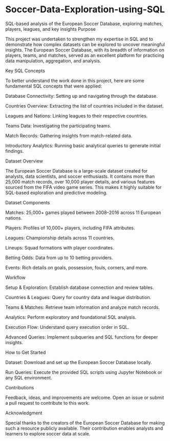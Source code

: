 # Soccer-Data-Exploration-using-SQL
SQL-based analysis of the European Soccer Database, exploring matches, players, leagues, and key insights
Purpose

This project was undertaken to strengthen my expertise in SQL and to demonstrate how complex datasets can be explored to uncover meaningful insights. The European Soccer Database, with its breadth of information on players, teams, and matches, served as an excellent platform for practicing data manipulation, aggregation, and analysis.

Key SQL Concepts

To better understand the work done in this project, here are some fundamental SQL concepts that were applied:

Database Connectivity: Setting up and navigating through the database.

Countries Overview: Extracting the list of countries included in the dataset.

Leagues and Nations: Linking leagues to their respective countries.

Teams Data: Investigating the participating teams.

Match Records: Gathering insights from match-related data.

Introductory Analytics: Running basic analytical queries to generate initial findings.

Dataset Overview

The European Soccer Database is a large-scale dataset created for analysts, data scientists, and soccer enthusiasts. It contains more than 25,000 match records, over 10,000 player details, and various features sourced from the FIFA video game series. This makes it highly suitable for SQL-based exploration and predictive modeling.

Dataset Components

Matches: 25,000+ games played between 2008–2016 across 11 European nations.

Players: Profiles of 10,000+ players, including FIFA attributes.

Leagues: Championship details across 11 countries.

Lineups: Squad formations with player coordinates.

Betting Odds: Data from up to 10 betting providers.

Events: Rich details on goals, possession, fouls, corners, and more.

Workflow

Setup & Exploration: Establish database connection and review tables.

Countries & Leagues: Query for country data and league distribution.

Teams & Matches: Retrieve team information and analyze match records.

Analytics: Perform exploratory and foundational SQL analysis.

Execution Flow: Understand query execution order in SQL.

Advanced Queries: Implement subqueries and SQL functions for deeper insights.

How to Get Started

Dataset: Download and set up the European Soccer Database locally.

Run Queries: Execute the provided SQL scripts using Jupyter Notebook or any SQL environment.

Contributions

Feedback, ideas, and improvements are welcome. Open an issue or submit a pull request to contribute to this work.

Acknowledgment

Special thanks to the creators of the European Soccer Database for making such a resource publicly available. Their contribution enables analysts and learners to explore soccer data at scale.
